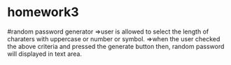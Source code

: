 # homework3
#random password generator
=>user is allowed to select the length of charaters with uppercase or number or symbol.
=>when the user checked the above criteria and pressed the generate button then, random password will displayed in text area.